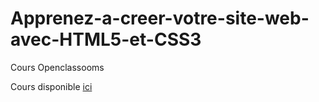 # Apprenez-a-creer-votre-site-web-avec-HTML5-et-CSS3
Cours Openclassooms


Cours disponible [ici](https://openclassrooms.com/fr/courses/1603881-apprenez-a-creer-votre-site-web-avec-html5-et-css3)